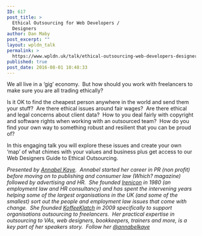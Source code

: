 ```yaml
---
ID: 617
post_title: >
  Ethical Outsourcing for Web Developers /
  Designers
author: Dan Maby
post_excerpt: ""
layout: wpldn_talk
permalink: >
  https://www.wpldn.uk/talk/ethical-outsourcing-web-developers-designers
published: true
post_date: 2016-08-01 10:48:33
---
```

We all live in a ‘gig’ economy.  But how should you work with freelancers to make sure you are all trading ethically?

Is it OK to find the cheapest person anywhere in the world and send them your stuff?  Are there ethical issues around fair wages?  Are there ethical and legal concerns about client data?  How to you deal fairly with copyright and software rights when working with an outsourced team?  How do you find your own way to something robust and resilient that you can be proud of?

In this engaging talk you will explore these issues and create your own ‘map’ of what chimes with your values and business plus get access to our Web Designers Guide to Ethical Outsourcing.

<i>Presented by <a href="https://twitter.com/annabelkaye">Annabel Kaye</a>.  </i><i>Annabel started her career in PR (non profit) before moving on to publishing and consumer law (Which? magazine) followed by advertising and HR.  She founded <a href="http://irenicon.co.uk/">Irenicon</a> in 1980 (an employment law and HR consultancy) and has spent the intervening years helping some of the largest organisations in the UK (and some of the smallest) sort out the people and employment law issues that come with change.  She founded <a href="http://koffeeklatch.co.uk/">KoffeeKlatch</a> in 2009 specifically to support organisations outsourcing to freelancers.  Her practical expertise in outsourcing to VAs, web designers, bookkeepers, trainers and more, is a key part of her speakers story.</i>  <i>Follow her <a href="https://twitter.com/annabelkaye">@annabelkaye</a></i>